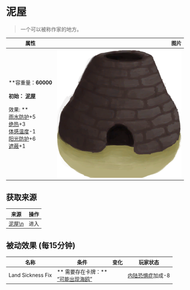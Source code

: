 # 泥屋  
> 一个可以被称作家的地方。  
  
  属性  |   图片   
 ----  |  ----:   
 **容重量：**60000<br><br>**初始：**	[泥屋](MudHut.md)<br><br>** 效果: **<br>[雨水防护](RainProtection.md)+5<br>[绝热](InsulationHeat.md)+3<br>[体感温度](TemperaturePerceived.md)-1<br>[阳光防护](SunProtection.md)+6<br>[遮蔽](Sheltered.md)+1  |  ![](Sprite/Kiln.png)   
  
## 获取来源  
来源  |  操作  
----  |  ----  
[泥屋\n](MudHutEntrance.md)  |  进入  
## 被动效果 (每15分钟)  
名称  |  条件  |  变化  |  玩家状态  
----  |  ----  |  ----  |  ----  
Land Sickness Fix  |  ** 需要存在卡牌：**<br>[“可能出现海鸥”](tag_Coastal.md)  |    |  [内陆恐惧症](LandSickness.md)加成-8  
